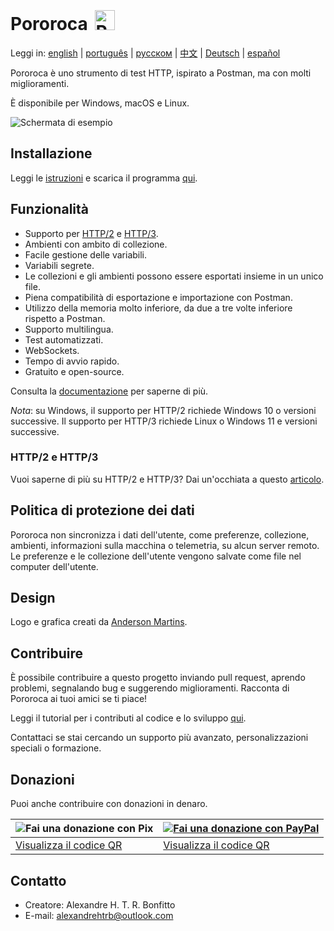 <h1>Pororoca <img style="margin: 4px 0 0 4px" height="32" src="pororoca.png" alt="Pororoca Logo"/></h1>

Leggi in: [english](README.md) | [português](README_pt.md) | [русском](README_ru.md) | [中文](README_zh-cn.md) | [Deutsch](README_de.md) | [español](README_es.md)

Pororoca è uno strumento di test HTTP, ispirato a Postman, ma con molti miglioramenti.

È disponibile per Windows, macOS e Linux.

![Schermata di esempio](./misc/example_screen_it.png)

## Installazione

Leggi le [istruzioni](https://pororoca.io/docs/installation) e scarica il programma [qui](https://github.com/alexandrehtrb/Pororoca/releases).

## Funzionalità

* Supporto per [HTTP/2](https://http2.github.io/) e [HTTP/3](https://developers.cloudflare.com/http3/).
* Ambienti con ambito di collezione.
* Facile gestione delle variabili.
* Variabili segrete.
* Le collezioni e gli ambienti possono essere esportati insieme in un unico file.
* Piena compatibilità di esportazione e importazione con Postman.
* Utilizzo della memoria molto inferiore, da due a tre volte inferiore rispetto a Postman.
* Supporto multilingua.
* Test automatizzati.
* WebSockets.
* Tempo di avvio rapido.
* Gratuito e open-source.

Consulta la [documentazione](https://pororoca.io/docs/) per saperne di più.

*Nota*: su Windows, il supporto per HTTP/2 richiede Windows 10 o versioni successive. Il supporto per HTTP/3 richiede Linux o Windows 11 e versioni successive.

### HTTP/2 e HTTP/3

Vuoi saperne di più su HTTP/2 e HTTP/3? Dai un'occhiata a questo [articolo](https://alexandrehtrb.github.io/posts/2024/03/http2-and-http3-explained/).

## Politica di protezione dei dati

Pororoca non sincronizza i dati dell'utente, come preferenze, collezione, ambienti, informazioni sulla macchina o telemetria, su alcun server remoto. Le preferenze e le collezione dell'utente vengono salvate come file nel computer dell'utente.

## Design

Logo e grafica creati da [Anderson Martins](https://www.behance.net/am-dsgn).

## Contribuire

È possibile contribuire a questo progetto inviando pull request, aprendo problemi, segnalando bug e suggerendo miglioramenti. Racconta di Pororoca ai tuoi amici se ti piace!

Leggi il tutorial per i contributi al codice e lo sviluppo [qui](CONTRIBUTING.md).

Contattaci se stai cercando un supporto più avanzato, personalizzazioni speciali o formazione.

## Donazioni

Puoi anche contribuire con donazioni in denaro.

| ![Fai una donazione con Pix](./misc/pix_botao_doacao.png) | [![Fai una donazione con PayPal](./misc/paypal_donation_button.png)](https://www.paypal.com/donate/?hosted_button_id=NUADRWF3WNYQ2) |
|--|--|
| [Visualizza il codice QR](./misc/pix_doacao_qr_code.png) | [Visualizza il codice QR](./misc/paypal_donation_qr_code.png) |

## Contatto

* Creatore: Alexandre H. T. R. Bonfitto
* E-mail: alexandrehtrb@outlook.com
